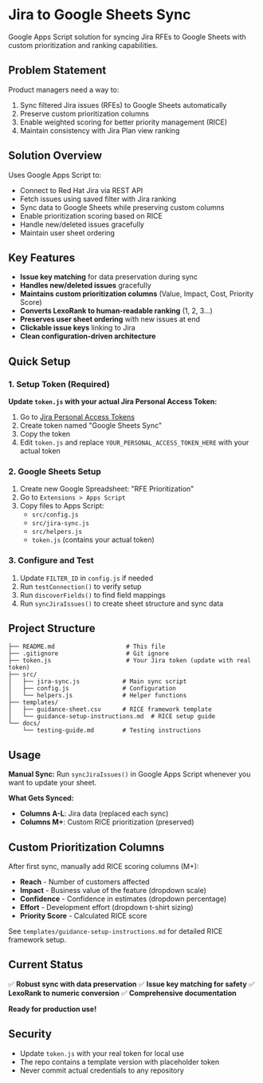 # Jira to Google Sheets Sync

Google Apps Script solution for syncing Jira RFEs to Google Sheets with custom prioritization and ranking capabilities.

## Problem Statement

Product managers need a way to:
1. Sync filtered Jira issues (RFEs) to Google Sheets automatically
2. Preserve custom prioritization columns 
3. Enable weighted scoring for better priority management (RICE)
4. Maintain consistency with Jira Plan view ranking

## Solution Overview

Uses Google Apps Script to:
- Connect to Red Hat Jira via REST API
- Fetch issues using saved filter with Jira ranking
- Sync data to Google Sheets while preserving custom columns
- Enable prioritization scoring based on RICE
- Handle new/deleted issues gracefully
- Maintain user sheet ordering

## Key Features

- **Issue key matching** for data preservation during sync
- **Handles new/deleted issues** gracefully  
- **Maintains custom prioritization columns** (Value, Impact, Cost, Priority Score)
- **Converts LexoRank to human-readable ranking** (1, 2, 3...)
- **Preserves user sheet ordering** with new issues at end
- **Clickable issue keys** linking to Jira
- **Clean configuration-driven architecture**

## Quick Setup

### 1. Setup Token (Required)

**Update `token.js` with your actual Jira Personal Access Token:**
1. Go to [Jira Personal Access Tokens](https://issues.redhat.com/secure/ViewProfile.jspa?selectedTab=com.atlassian.pats.pats-plugin:jira-user-personal-access-tokens)
2. Create token named "Google Sheets Sync" 
3. Copy the token
4. Edit `token.js` and replace `YOUR_PERSONAL_ACCESS_TOKEN_HERE` with your actual token

### 2. Google Sheets Setup

1. Create new Google Spreadsheet: "RFE Prioritization"
2. Go to `Extensions > Apps Script`
3. Copy files to Apps Script:
   - `src/config.js`
   - `src/jira-sync.js` 
   - `src/helpers.js`
   - `token.js` (contains your actual token)

### 3. Configure and Test

1. Update `FILTER_ID` in `config.js` if needed
2. Run `testConnection()` to verify setup
3. Run `discoverFields()` to find field mappings
4. Run `syncJiraIssues()` to create sheet structure and sync data

## Project Structure

```
├── README.md                    # This file
├── .gitignore                   # Git ignore
├── token.js                     # Your Jira token (update with real token)
├── src/
│   ├── jira-sync.js            # Main sync script
│   ├── config.js               # Configuration
│   └── helpers.js              # Helper functions
├── templates/
│   ├── guidance-sheet.csv      # RICE framework template
│   └── guidance-setup-instructions.md  # RICE setup guide
└── docs/
    └── testing-guide.md        # Testing instructions
```

## Usage

**Manual Sync:**
Run `syncJiraIssues()` in Google Apps Script whenever you want to update your sheet.

**What Gets Synced:**
- **Columns A-L**: Jira data (replaced each sync)
- **Columns M+**: Custom RICE prioritization (preserved)

## Custom Prioritization Columns

After first sync, manually add RICE scoring columns (M+):
- **Reach** - Number of customers affected 
- **Impact** - Business value of the feature (dropdown scale)
- **Confidence** - Confidence in estimates (dropdown percentage) 
- **Effort** - Development effort (dropdown t-shirt sizing)
- **Priority Score** - Calculated RICE score

See `templates/guidance-setup-instructions.md` for detailed RICE framework setup.

## Current Status

✅ **Robust sync with data preservation**
✅ **Issue key matching for safety**
✅ **LexoRank to numeric conversion**
✅ **Comprehensive documentation**

**Ready for production use!**

## Security

- Update `token.js` with your real token for local use
- The repo contains a template version with placeholder token
- Never commit actual credentials to any repository